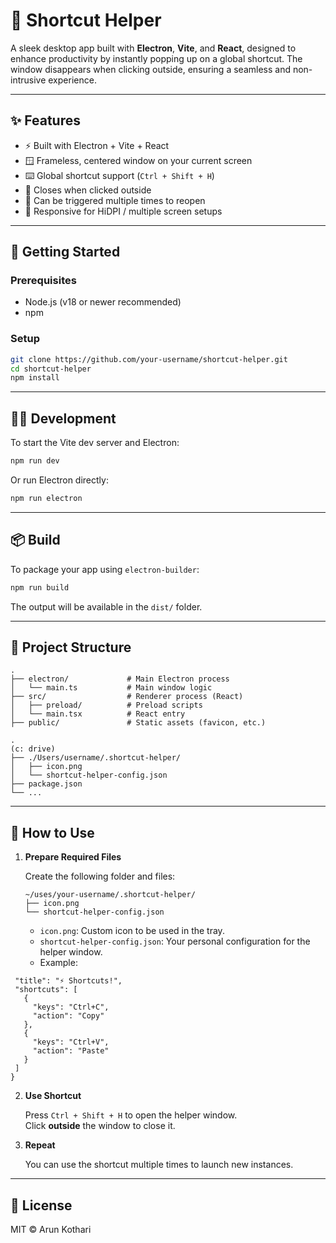 # 🔗 Shortcut Helper

A sleek desktop app built with **Electron**, **Vite**, and **React**, designed to enhance productivity by instantly popping up on a global shortcut. The window disappears when clicking outside, ensuring a seamless and non-intrusive experience.

---

## ✨ Features

- ⚡ Built with Electron + Vite + React
- 🪟 Frameless, centered window on your current screen
- ⌨️ Global shortcut support (`Ctrl + Shift + H`)
- 🧽 Closes when clicked outside
- 🔄 Can be triggered multiple times to reopen
- 🎯 Responsive for HiDPI / multiple screen setups

---

## 🚀 Getting Started

### Prerequisites

- Node.js (v18 or newer recommended)
- npm

### Setup

```bash
git clone https://github.com/your-username/shortcut-helper.git
cd shortcut-helper
npm install
```

---

## 👨‍💻 Development

To start the Vite dev server and Electron:

```bash
npm run dev
```

Or run Electron directly:

```bash
npm run electron
```

---

## 📦 Build

To package your app using `electron-builder`:

```bash
npm run build
```

The output will be available in the `dist/` folder.

---

## 🧠 Project Structure

```
.
├── electron/             # Main Electron process
│   └── main.ts           # Main window logic
├── src/                  # Renderer process (React)
│   ├── preload/          # Preload scripts
│   └── main.tsx          # React entry
├── public/               # Static assets (favicon, etc.)

.
(c: drive)
├── ./Users/username/.shortcut-helper/
│   ├── icon.png
│   └── shortcut-helper-config.json
├── package.json
└── ...
```

---

## 🧩 How to Use

1. **Prepare Required Files**

   Create the following folder and files:

   ```
   ~/uses/your-username/.shortcut-helper/
   ├── icon.png
   └── shortcut-helper-config.json
   ```

   - `icon.png`: Custom icon to be used in the tray.
   - `shortcut-helper-config.json`: Your personal configuration for the helper window.
   - Example:
 ```{
  "title": "⚡ Shortcuts!",
  "shortcuts": [
    {
      "keys": "Ctrl+C",
      "action": "Copy"
    },
    {
      "keys": "Ctrl+V",
      "action": "Paste"
    }
  ]
}
```
     
2. **Use Shortcut**

   Press `Ctrl + Shift + H` to open the helper window.  
   Click **outside** the window to close it.

3. **Repeat**

   You can use the shortcut multiple times to launch new instances.

---

## 📄 License

MIT © Arun Kothari
```
